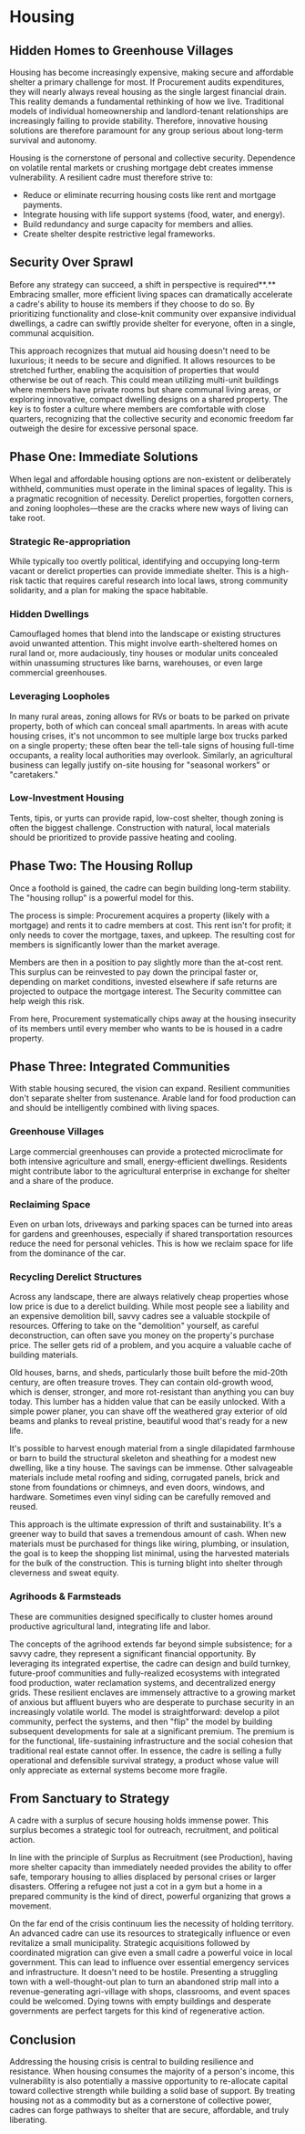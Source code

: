 # Housing

## Hidden Homes to Greenhouse Villages

Housing has become increasingly expensive, making secure and affordable shelter a primary challenge for most. If Procurement audits expenditures, they will nearly always reveal housing as the single largest financial drain. This reality demands a fundamental rethinking of how we live. Traditional models of individual homeownership and landlord-tenant relationships are increasingly failing to provide stability. Therefore, innovative housing solutions are therefore paramount for any group serious about long-term survival and autonomy.

Housing is the cornerstone of personal and collective security. Dependence on volatile rental markets or crushing mortgage debt creates immense vulnerability. A resilient cadre must therefore strive to:

- Reduce or eliminate recurring housing costs like rent and mortgage payments.
- Integrate housing with life support systems (food, water, and energy).
- Build redundancy and surge capacity for members and allies.
- Create shelter despite restrictive legal frameworks.

## Security Over Sprawl

Before any strategy can succeed, a shift in perspective is required**.** Embracing smaller, more efficient living spaces can dramatically accelerate a cadre's ability to house its members if they choose to do so. By prioritizing functionality and close-knit community over expansive individual dwellings, a cadre can swiftly provide shelter for everyone, often in a single, communal acquisition.

This approach recognizes that mutual aid housing doesn't need to be luxurious; it needs to be secure and dignified. It allows resources to be stretched further, enabling the acquisition of properties that would otherwise be out of reach. This could mean utilizing multi-unit buildings where members have private rooms but share communal living areas, or exploring innovative, compact dwelling designs on a shared property. The key is to foster a culture where members are comfortable with close quarters, recognizing that the collective security and economic freedom far outweigh the desire for excessive personal space.

## Phase One: Immediate Solutions

When legal and affordable housing options are non-existent or deliberately withheld, communities must operate in the liminal spaces of legality. This is a pragmatic recognition of necessity. Derelict properties, forgotten corners, and zoning loopholes—these are the cracks where new ways of living can take root.

### Strategic Re-appropriation

While typically too overtly political, identifying and occupying long-term vacant or derelict properties can provide immediate shelter. This is a high-risk tactic that requires careful research into local laws, strong community solidarity, and a plan for making the space habitable.

### Hidden Dwellings

Camouflaged homes that blend into the landscape or existing structures avoid unwanted attention. This might involve earth-sheltered homes on rural land or, more audaciously, tiny houses or modular units concealed within unassuming structures like barns, warehouses, or even large commercial greenhouses.

### Leveraging Loopholes

In many rural areas, zoning allows for RVs or boats to be parked on private property, both of which can conceal small apartments. In areas with acute housing crises, it's not uncommon to see multiple large box trucks parked on a single property; these often bear the tell-tale signs of housing full-time occupants, a reality local authorities may overlook. Similarly, an agricultural business can legally justify on-site housing for "seasonal workers" or "caretakers."

### Low-Investment Housing

Tents, tipis, or yurts can provide rapid, low-cost shelter, though zoning is often the biggest challenge. Construction with natural, local materials should be prioritized to provide passive heating and cooling.

## Phase Two: The Housing Rollup

Once a foothold is gained, the cadre can begin building long-term stability. The "housing rollup" is a powerful model for this.

The process is simple: Procurement acquires a property (likely with a mortgage) and rents it to cadre members at cost. This rent isn't for profit; it only needs to cover the mortgage, taxes, and upkeep. The resulting cost for members is significantly lower than the market average.

Members are then in a position to pay slightly more than the at-cost rent. This surplus can be reinvested to pay down the principal faster or, depending on market conditions, invested elsewhere if safe returns are projected to outpace the mortgage interest. The Security committee can help weigh this risk.

From here, Procurement systematically chips away at the housing insecurity of its members until every member who wants to be is housed in a cadre property.

## Phase Three: Integrated Communities

With stable housing secured, the vision can expand. Resilient communities don't separate shelter from sustenance. Arable land for food production can and should be intelligently combined with living spaces.

### Greenhouse Villages

Large commercial greenhouses can provide a protected microclimate for both intensive agriculture and small, energy-efficient dwellings. Residents might contribute labor to the agricultural enterprise in exchange for shelter and a share of the produce.

### Reclaiming Space

Even on urban lots, driveways and parking spaces can be turned into areas for gardens and greenhouses, especially if shared transportation resources reduce the need for personal vehicles. This is how we reclaim space for life from the dominance of the car.

### Recycling Derelict Structures

Across any landscape, there are always relatively cheap properties whose low price is due to a derelict building. While most people see a liability and an expensive demolition bill, savvy cadres see a valuable stockpile of resources. Offering to take on the "demolition" yourself, as careful deconstruction, can often save you money on the property's purchase price. The seller gets rid of a problem, and you acquire a valuable cache of building materials.

Old houses, barns, and sheds, particularly those built before the mid-20th century, are often treasure troves. They can contain old-growth wood, which is denser, stronger, and more rot-resistant than anything you can buy today. This lumber has a hidden value that can be easily unlocked. With a simple power planer, you can shave off the weathered gray exterior of old beams and planks to reveal pristine, beautiful wood that's ready for a new life.

It's possible to harvest enough material from a single dilapidated farmhouse or barn to build the structural skeleton and sheathing for a modest new dwelling, like a tiny house. The savings can be immense. Other salvageable materials include metal roofing and siding, corrugated panels, brick and stone from foundations or chimneys, and even doors, windows, and hardware. Sometimes even vinyl siding can be carefully removed and reused.

This approach is the ultimate expression of thrift and sustainability. It's a greener way to build that saves a tremendous amount of cash. When new materials must be purchased for things like wiring, plumbing, or insulation, the goal is to keep the shopping list minimal, using the harvested materials for the bulk of the construction. This is turning blight into shelter through cleverness and sweat equity.

### Agrihoods & Farmsteads

These are communities designed specifically to cluster homes around productive agricultural land, integrating life and labor.

The concepts of the agrihood extends far beyond simple subsistence; for a savvy cadre, they represent a significant financial opportunity. By leveraging its integrated expertise, the cadre can design and build turnkey, future-proof communities and fully-realized ecosystems with integrated food production, water reclamation systems, and decentralized energy grids. These resilient enclaves are immensely attractive to a growing market of anxious but affluent buyers who are desperate to purchase security in an increasingly volatile world. The model is straightforward: develop a pilot community, perfect the systems, and then "flip" the model by building subsequent developments for sale at a significant premium. The premium is for the functional, life-sustaining infrastructure and the social cohesion that traditional real estate cannot offer. In essence, the cadre is selling a fully operational and defensible survival strategy, a product whose value will only appreciate as external systems become more fragile.

## From Sanctuary to Strategy

A cadre with a surplus of secure housing holds immense power. This surplus becomes a strategic tool for outreach, recruitment, and political action.

In line with the principle of Surplus as Recruitment (see Production), having more shelter capacity than immediately needed provides the ability to offer safe, temporary housing to allies displaced by personal crises or larger disasters. Offering a refugee not just a cot in a gym but a home in a prepared community is the kind of direct, powerful organizing that grows a movement.

On the far end of the crisis continuum lies the necessity of holding territory. An advanced cadre can use its resources to strategically influence or even revitalize a small municipality. Strategic acquisitions followed by coordinated migration can give even a small cadre a powerful voice in local government. This can lead to influence over essential emergency services and infrastructure. It doesn't need to be hostile. Presenting a struggling town with a well-thought-out plan to turn an abandoned strip mall into a revenue-generating agri-village with shops, classrooms, and event spaces could be welcomed. Dying towns with empty buildings and desperate governments are perfect targets for this kind of regenerative action.

## Conclusion

Addressing the housing crisis is central to building resilience and resistance. When housing consumes the majority of a person's income, this vulnerability is also potentially a massive opportunity to re-allocate capital toward collective strength while building a solid base of support. By treating housing not as a commodity but as a cornerstone of collective power, cadres can forge pathways to shelter that are secure, affordable, and truly liberating.
